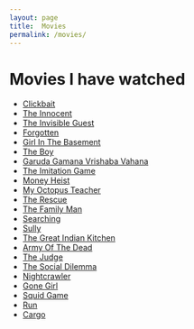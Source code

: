 ```yaml
---
layout: page
title:  Movies
permalink: /movies/
---
```


# **Movies I have watched**


 - [Clickbait](https://en.wikipedia.org/wiki/Clickbait_(miniseries))
 - [The Innocent](https://en.wikipedia.org/wiki/The_Innocent_(TV_series))
 - [The Invisible Guest](https://en.wikipedia.org/wiki/The_Invisible_Guest)
 - [Forgotten](https://en.wikipedia.org/wiki/Forgotten_(2017_film))
 - [Girl In The Basement](https://www.imdb.com/title/tt13269536/)
 - [The Boy](https://en.wikipedia.org/wiki/The_Boy_(2016_film))
 - [Garuda Gamana Vrishaba Vahana](https://en.wikipedia.org/wiki/Garuda_Gamana_Vrishabha_Vahana)
 - [The Imitation Game](https://en.wikipedia.org/wiki/The_Imitation_Game)
 - [Money Heist](https://en.wikipedia.org/wiki/Money_Heist)
 - [My Octopus Teacher](https://en.wikipedia.org/wiki/My_Octopus_Teacher)
 - [The Rescue](https://en.wikipedia.org/wiki/The_Rescue_(2021_film))
 - [The Family Man](https://en.wikipedia.org/wiki/The_Family_Man_(Indian_TV_series))
 - [Searching](https://en.wikipedia.org/wiki/Searching_(film))
 - [Sully](https://en.wikipedia.org/wiki/Sully_(film))
 - [The Great Indian Kitchen](https://en.wikipedia.org/wiki/The_Great_Indian_Kitchen)
 - [Army Of The Dead](https://en.wikipedia.org/wiki/Army_of_the_Dead)
 - [The Judge](https://en.wikipedia.org/wiki/The_Judge_(2014_film))
 - [The Social Dilemma](https://en.wikipedia.org/wiki/The_Social_Dilemma)
 - [Nightcrawler](https://en.wikipedia.org/wiki/Nightcrawler_(film))
 - [Gone Girl](https://en.wikipedia.org/wiki/Gone_Girl_(film))
 - [Squid Game](https://en.wikipedia.org/wiki/Squid_Game)
 - [Run](https://en.wikipedia.org/wiki/Run_(2020_American_film))
 - [Cargo](https://en.wikipedia.org/wiki/Cargo_(2017_film))
